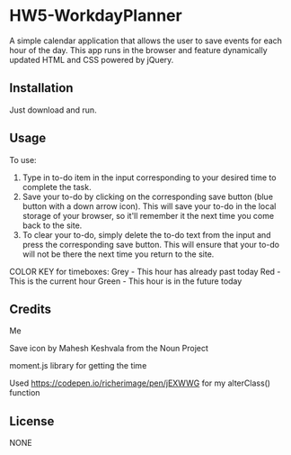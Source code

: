 # HW5-WorkdayPlanner
A simple calendar application that allows the user to save events for each hour of the day. This app runs in the browser and feature dynamically updated HTML and CSS powered by jQuery.

## Installation

Just download and run.

## Usage 

To use:

1. Type in to-do item in the input corresponding to your desired time to complete the task.
2. Save your to-do by clicking on the corresponding save button (blue button with a down arrow icon). This will save your to-do in the local storage of your browser, so it'll remember it the next time you come back to the site.
3. To clear your to-do, simply delete the to-do text from the input and press the corresponding save button. This will ensure that your to-do will not be there the next time you return to the site.

COLOR KEY for timeboxes:
Grey - This hour has already past today
Red - This is the current hour
Green - This hour is in the future today



## Credits

Me

Save icon by Mahesh Keshvala from the Noun Project

moment.js library for getting the time

Used https://codepen.io/richerimage/pen/jEXWWG for my alterClass() function



## License

NONE


